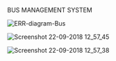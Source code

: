 BUS MANAGEMENT SYSTEM

![ERR-diagram-Bus](https://user-images.githubusercontent.com/72653426/164576552-020b495f-6ea3-4126-a4be-dcb00b058352.JPG)

![Screenshot 22-09-2018 12_57_45](https://user-images.githubusercontent.com/72653426/164576548-1b08ec26-f0bb-4eaf-bc3a-f4c6cfdbfed2.png)

![Screenshot 22-09-2018 12_57_38](https://user-images.githubusercontent.com/72653426/164576554-488afc87-d6bc-481b-8a2f-e97e85822ae9.png)
